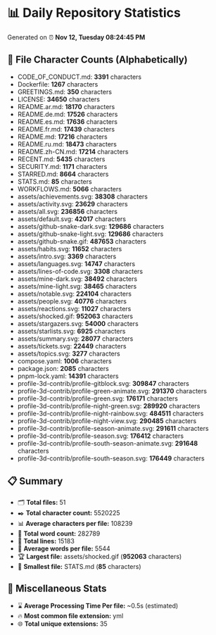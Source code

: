 # 📊 Daily Repository Statistics
Generated on ⏰ **Nov 12, Tuesday 08:24:45 PM**

## 📂 File Character Counts (Alphabetically)
- CODE_OF_CONDUCT.md: **3391** characters
- Dockerfile: **1267** characters
- GREETINGS.md: **350** characters
- LICENSE: **34650** characters
- README.ar.md: **18170** characters
- README.de.md: **17526** characters
- README.es.md: **17636** characters
- README.fr.md: **17439** characters
- README.md: **17216** characters
- README.ru.md: **18473** characters
- README.zh-CN.md: **17214** characters
- RECENT.md: **5435** characters
- SECURITY.md: **1171** characters
- STARRED.md: **8664** characters
- STATS.md: **85** characters
- WORKFLOWS.md: **5066** characters
- assets/achievements.svg: **38308** characters
- assets/activity.svg: **23629** characters
- assets/all.svg: **236856** characters
- assets/default.svg: **42017** characters
- assets/github-snake-dark.svg: **129686** characters
- assets/github-snake-light.svg: **129686** characters
- assets/github-snake.gif: **487653** characters
- assets/habits.svg: **11652** characters
- assets/intro.svg: **3369** characters
- assets/languages.svg: **14747** characters
- assets/lines-of-code.svg: **3308** characters
- assets/mine-dark.svg: **38492** characters
- assets/mine-light.svg: **38465** characters
- assets/notable.svg: **224104** characters
- assets/people.svg: **40776** characters
- assets/reactions.svg: **11027** characters
- assets/shocked.gif: **952063** characters
- assets/stargazers.svg: **54000** characters
- assets/starlists.svg: **6925** characters
- assets/summary.svg: **28077** characters
- assets/tickets.svg: **22449** characters
- assets/topics.svg: **3277** characters
- compose.yaml: **1006** characters
- package.json: **2085** characters
- pnpm-lock.yaml: **14391** characters
- profile-3d-contrib/profile-gitblock.svg: **309847** characters
- profile-3d-contrib/profile-green-animate.svg: **291370** characters
- profile-3d-contrib/profile-green.svg: **176171** characters
- profile-3d-contrib/profile-night-green.svg: **289920** characters
- profile-3d-contrib/profile-night-rainbow.svg: **484511** characters
- profile-3d-contrib/profile-night-view.svg: **290485** characters
- profile-3d-contrib/profile-season-animate.svg: **291611** characters
- profile-3d-contrib/profile-season.svg: **176412** characters
- profile-3d-contrib/profile-south-season-animate.svg: **291648** characters
- profile-3d-contrib/profile-south-season.svg: **176449** characters

## 📋 Summary
- 🗂️ **Total files:** 51
- ✒️ **Total character count:** 5520225
- 📊 **Average characters per file:** 108239
- 📝 **Total word count:** 282789
- 🧾 **Total lines:** 15183
- 📐 **Average words per file:** 5544
- 🏆 **Largest file:** assets/shocked.gif (**952063** characters)
- 🥉 **Smallest file:** STATS.md (**85** characters)

## 🌟 Miscellaneous Stats
- ⌛ **Average Processing Time Per file:** ~0.5s (estimated)
- 🔥 **Most common file extension:** yml
- 🌐 **Total unique extensions:** 35
